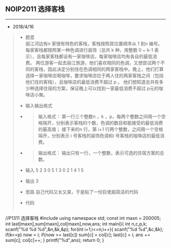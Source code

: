 ## NOIP2011 选择客栈
---  

* 2018/4/16    
> * 题意  
> 		丽江河边有n 家很有特色的客栈，客栈按照其位置顺序从 1 到n 编号。每家客栈都按照某一种色调进行装饰（总共 k 种，用整数 0 ~ k-1 表示），且每家客栈都设有一家咖啡店，每家咖啡店均有各自的最低消费。
>		 两位游客一起去丽江旅游，他们喜欢相同的色调，又想尝试两个不同的客栈，因此决定分别住在色调相同的两家客栈中。晚上，他们打算选择一家咖啡店喝咖啡，要求咖啡店位于两人住的两家客栈之间（包括他们住的客栈），且咖啡店的最低消费不超过 p 。
>		 他们想知道总共有多少种选择住宿的方案，保证晚上可以找到一家最低消费不超过 p元的咖啡店小聚。
> * 输入输出格式
> * >	输入格式：
>		第一行三个整数n ，k ，p，每两个整数之间用一个空格隔开，分别表示客栈的个数，色调的数目和能接受的最低消费的最高值；
>		接下来的n 行，第 i+1 行两个整数，之间用一个空格隔开，分别表示 i 号客栈的装饰色调和i 号客栈的咖啡店的最低消费。
> * >	输出格式：
>		输出只有一行，一个整数，表示可选的住宿方案的总数。
> * 输入
>		5 2 3 
>		0 5 
>		1 3 
>		0 2 
>		1 4 
>		1 5 
>		
> * 输出
>		3
>
> * 思路
>		自己代码又长又臭，于是贴了一份巨佬超简洁的代码
>		
> * 代码
>		
>   ```cpp
//P1311 选择客栈
#include <cstdio>
using namespace std;
const int maxn = 200005;
int last[maxn],sum[maxn],col[maxn],now,ans;
int main(){
    int n,c,p,k;
    scanf("%d %d %d",&n,&k,&p);
    for(int i=1;i<=n;i++){
        scanf("%d %d",&c,&k);
        if(k<=p) now = i;
        if(now >= last[c])
            sum[c] = col[c];
        last[c] = i;
        ans += sum[c];
        col[c]++;
    }
    printf("%d",ans);
    return 0;
}
 ```